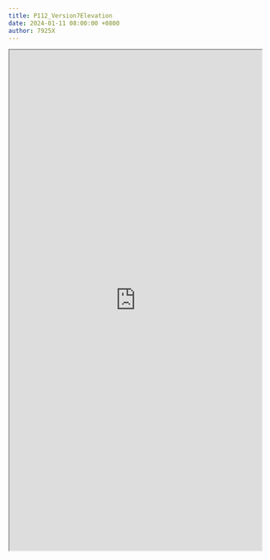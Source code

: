```yaml
---
title: P112_Version7Elevation
date: 2024-01-11 08:00:00 +0800
author: 7925X
---
```


<iframe src="https://y.dialwo.com/7925X2024/20240111-P112_Version7Elevation.pdf" width="100%" height="1000px"></iframe>
